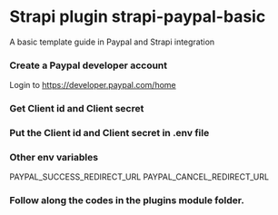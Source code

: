 # Strapi plugin strapi-paypal-basic

A basic template guide in Paypal and Strapi integration

### Create a Paypal developer account
Login to https://developer.paypal.com/home

### Get Client id and Client secret

### Put the Client id and Client secret in .env file

### Other env variables
PAYPAL_SUCCESS_REDIRECT_URL
PAYPAL_CANCEL_REDIRECT_URL

### Follow along the codes in the plugins module folder.